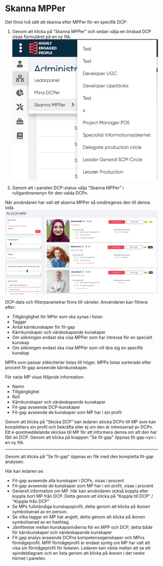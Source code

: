 # Skanna MPPer

<!---Mindre bild--->

Det finns två sätt att skanna efter MPPer för en specifik DCP:

1. Genom att klicka på "Skanna MPPer" och sedan välja en önskad DCP visas formuläret på en ny flik.
![alt text](pics/skanna.png)

2. Genom att i panelen DCP-status välja "Skanna MPPer" i rullgardinsmenyn för den valda DCPn.
<!---bild--->

När användaren har valt att skanna MPPer så omdiregeras den till denna sida.
![alt text](pics/fit.png)

DCP-data och filterparametrar finns till vänster.
Användaren kan filtrera efter:

- Tillgänglighet för MPer som ska synas i listan
- Taggar
- Antal kärnkunskaper för fit-gap
- Kärnkunskaper och värdeskapande kunskaper
- Om sökningen endast ska visa MPPer som har intresse för en specielt kunskap
- Om sökningen endast ska visa MPPer som vill lära sig en specifik kunskap

MPPs som passar sökkriterier listas till höger. MPPs listas sorterade efter procent fit-gap avseende kärnkunskaper.

För varje MP visas följande information:

- Namn
- Tillgänglighet
- Roll
- Kärnkunskaper och värdeskapande kunskaper
- Fit-gap avseende DCP-kunskaper
- Fit-gap avseende de kunskaper som MP har i sin profil

Genom att klicka på "Skicka DCP" kan ledaren skicka DCPn till MP som kan komplettera sin profil och bekräfta eller ej om den är intresserad av DCPn. Ett e-postmeddelande skickas till MP för att informera denna om att den har fått en DCP.
Genom att klicka på knappen "Se fit-gap" öppnas fit-gap-vyn i en ny flik.

--------------

Genom att klicka på "Se fit-gap" öppnas en flik med den kompletta fit-gap analysen. 

<!---Bild--->

Här kan ledaren se:

- Fit-gap avseende alla kunskaper i DCPn, visas i procent
- Fit-gap avseende de kunskaper som MP har i sin profil, visas i procent
- Generell information om MP. Här kan användaren också koppla eller koppla bort MP från DCP. Detta genom att klicka på "Koppla till DCP" / "Koppla från DCP"
- Se MPs fullständiga kunskapsprofil, detta genom att klicka på ikonen symboliserad av en person.
- Se vilka taggar en MP har angett, detta genom att klicka på ikonen symboliserad av en hashtag.
- Jämförelse mellan kunskapsnivåerna för en MPP och DCP, detta både för kärnkunskaper och värdeskapande kunskaper
- Fit-gap analys avseende DCPns kompetensegenskaper och MPns förmågeprofil. MPP förmågeprofil är endast synlig om MP har valt att visa sin förmågeprofil för ledaren. Ledaren kan växla mellan att se ett spindeldiagram och en lista genom att klicka på ikonen i det nedre hörnet i panelen.
